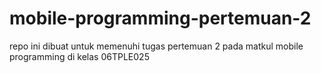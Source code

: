 # mobile-programming-pertemuan-2
repo ini dibuat untuk memenuhi tugas pertemuan 2 pada matkul mobile programming di kelas 06TPLE025
